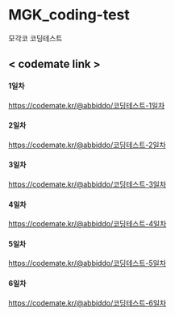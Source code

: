 # MGK_coding-test
모각코 코딩테스트

<h2> < codemate link > </h2>

#### 1일차
https://codemate.kr/@abbiddo/코딩테스트-1일차 <br>
  
#### 2일차
https://codemate.kr/@abbiddo/코딩테스트-2일차 <br>

#### 3일차
https://codemate.kr/@abbiddo/코딩테스트-3일차 <br>

#### 4일차
https://codemate.kr/@abbiddo/코딩테스트-4일차 <br>

#### 5일차
https://codemate.kr/@abbiddo/코딩테스트-5일차 <br>

#### 6일차
https://codemate.kr/@abbiddo/코딩테스트-6일차 <br>
